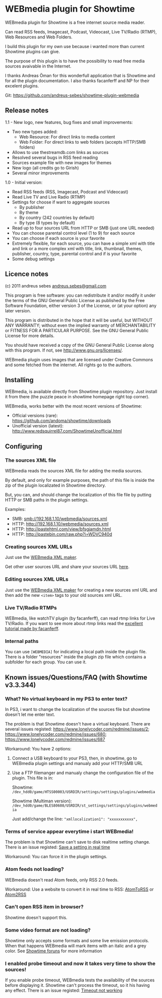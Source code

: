 WEBmedia plugin for Showtime
============================

WEBmedia plugin for Showtime is a free internet source media reader. 

Can read RSS feeds, Imagecast, Podcast, Videocast, Live TV/Radio (RTMP), Web Resources and Web Folders.

I build this plugin for my own use because i wanted more than current Showtime plugins can give. 

The purpose of this plugin is to have the possibility to read free media sources avaivable in the Internet.

I thanks Andreas Öman for this wonderfull application that is Showtime and for all the plugin documentation.
I also thanks facanferff and NP for their excelent plugins.

Git: https://github.com/andreus-sebes/showtime-plugin-webmedia

## Release notes

1.1 - New logo, new features, bug fixes and small improvements:

-  Two new types added:
   -  Web Resource: For direct links to media content
   -  Web Folder: For direct links to web folders (accepts HTTP/SMB folders)
-  Allows to use thestreamdb.com links as sources
-  Resolved several bugs in RSS feed reading
-  Sources example file with new images for themes
-  New logo (all credits go to Girish)
-  Several minor improvements

1.0 - Initial version:

-  Read RSS feeds (RSS, Imagecast, Podcast and Videocast)
-  Read Live TV and Live Radio (RTMP)
-  Settings for choose if want to aggregate sources
   -  By publisher
   -  By theme
   -  By country (242 countries by default)  
   -  By type (8 types by default)
-  Read up to four sources URL from HTTP or SMB (just one URL needed)
-  You can choose parental control level (1 to 9) for each source
-  You can choose if each source is your favorite
-  Extremely flexible, for each source, you can have a simple xml with title and link or a more complex xml with title, link, thumbnail, themes, publisher, country, type, parental control and if is your favorite 
-  Some debug settings

## Licence notes

(c) 2011 andreus sebes [andreus.sebes@gmail.com](mailto:andreus.sebes@gmail.com)

This program is free software: you can redistribute it and/or modify it under the terms of the GNU General Public License as published by the Free Software Foundation, either version 3 of the License, or (at your option) any later version.

This program is distributed in the hope that it will be useful, but WITHOUT ANY WARRANTY; without even the implied warranty of MERCHANTABILITY or FITNESS FOR A PARTICULAR PURPOSE.  See the GNU General Public License for more details.

You should have received a copy of the GNU General Public License along with this program. If not, see http://www.gnu.org/licenses/.

WEBmedia plugin uses images that are licensed under Creative Commons and some fetched from the internet. All rights go to the authors.

## Installing

WEBmedia, is available directly from Showtime plugin repository. Just install it from there (the puzzle peace in showtime homepage right top corner).

WEBmedia, works better with the most recent versions of Showtime:

- Official versions (rare): https://github.com/andoma/showtime/downloads
- Unofficial version (latest): http://www.redsquirrel87.com/ShowtimeUnofficial.html

## Configuring

### The sources XML file

WEBmedia reads the sources XML file for adding the media sources. 

By default, and only for example purposes, the path of this file is inside the zip of the plugin localizated in Showtime directory.

But, you can, and should change the localization of this file file by putting HTTP or SMB paths in the plugin settings.

Examples:

-  SMB: [smb://192.168.1.10/webmedia/sources.xml](smb://192.168.1.10/webmedia/sources.xml)
-  HTTP: http://192.168.1.10/webmedia/sources.xml
-  HTTP: http://pastehtml.com/view/bfsgjamdn.html
-  HTTP: http://pastebin.com/raw.php?i=WDVC940d

### Creating sources XML URLs

Just use the [WEBmedia XML maker](http://pastehtml.com/view/biyd14yau.html).

Get other user sources URL and share your sources URL [here](http://psx-scene.com/forums/f254/webmedia-plugin-showtime-rss-feed-imagecast-podcast-videocast-live-tv-radio-reader-share-your-xml-url-sources-file-99321/).

### Editing sources XML URLs

Just use the [WEBmedia XML maker](http://pastehtml.com/view/biyd14yau.html) for creating a new sources xml URL and then add the new `<item>` tags to your old sources xml URL.

### Live TV/Radio RTMPs

WEBmedia, like watchTV plugin (by facanferff), can read rtmp links for Live TV/Radio.
If you want to see more about rtmp links read the [excellent tutorial made by facanferff](http://psx-scene.com/forums/content/tutorial-get-rtmp-links-tv-streams-others-1288/).

### Internal paths

You can use `[WEBMEDIA]` for indicating a local path inside the plugin file.
There is a folder "resources" inside the plugin zip file which contains a subfolder for each group. You can use it.

## Known issues/Questions/FAQ (with Showtime v3.3.344)

### What? No virtual keyboard in my PS3 to enter text?

In PS3, i want to change the localization of the sources file but showtime doesn't let me enter text.

The problem is that Showtime doesn't have a virtual keyboard. There are several issues registed: https://www.lonelycoder.com/redmine/issues/2; https://www.lonelycoder.com/redmine/issues/680; https://www.lonelycoder.com/redmine/issues/687

Workaround: You have 2 options:

1.  Connect a USB keyboard to your PS3, then, in showtime, go to WEBmedia plugin settings and manualy add your HTTP/SMB URL
2.  Use a FTP filemanger and manualy change the configuration file of the plugin. This file is in:
    
    Showtime: `/dev_hdd0/game/HTSS00003/USRDIR/settings/settings/plugins/webmedia`
	
    Showtime (Multiman version): `/dev_hdd0/game/BLES80608/USRDIR/st_settings/settings/plugins/webmedia`
	
    Just add/change the line: `"xmllocalization1": "xxxxxxxxxxx",`

### Terms of service appear everytime i start WEBmedia!

The problem is that Showtime can't save to disk realtime setting change. There is an issue registed: [Save a setting in real time](https://www.lonelycoder.com/redmine/issues/780)

Workaround: You can force it in the plugin settings.

### Atom feeds not loading?

WEBmedia doesn't read Atom feeds, only RSS 2.0 feeds.

Workaround: Use a website to convert it in real time to RSS: [AtomToRSS](http://devtacular.com/utilities/atomtorss/) or [Atom2RSS](http://atom2rss.appspot.com/)

### Can't open RSS item in browser?

Showtime doesn't support this.

### Some video format are not loading?

Showtime only accepts some formats and some live emission protocols. When that happens WEBmedia will mark items with an italic and a grey color. See [Showtime foruns](https://www.lonelycoder.com/redmine/projects/showtime/boards) for more information

### I enabled probe timeout and now it takes very time to show the sources!

If you enable probe timeout, WEBmedia tests the availability of the sources before displaying it. 
Showtime can't process the timeout, so it his having any effect. There is an issue registed: [Timeout not working](https://www.lonelycoder.com/redmine/issues/778)


